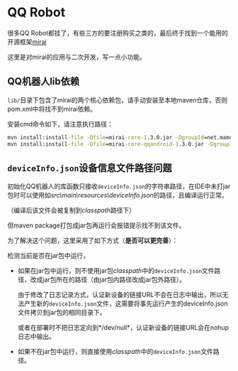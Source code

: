 # QQ Robot

很多QQ Robot都挂了，有些三方的要注册购买之类的，最后终于找到一个能用的开源框架[mirai](https://github.com/mamoe/mirai)

这里是对mirai的应用与二次开发，写一点小功能。

## QQ机器人lib依赖

`lib/`目录下包含了mirai的两个核心依赖包，请手动安装至本地maven仓库，否则pom.xml中将找不到mirai依赖。

安装cmd命令如下，请注意执行路径：

```cmd
mvn install:install-file -Dfile=mirai-core-1.3.0.jar -DgroupId=net.mamoe -DartifactId=mirai-core -Dversion=1.3.0 -Dpackaging=jar
mvn install:install-file -Dfile=mirai-core-qqandroid-1.3.0.jar -DgroupId=net.mamoe -DartifactId=mirai-core-qqandroid -Dversion=1.3.0 -Dpackaging=jar
```

## `deviceInfo.json`设备信息文件路径问题

初始化QQ机器人的库函数只接收`deviceInfo.json`的字符串路径，在IDE中未打jar包时可以使用如*src\main\resources\deviceInfo.json*的路径，且编译运行正常。

（编译后该文件会被复制到*classpath*路径下）

但maven package打包成jar包再运行会报错提示找不到该文件。


为了解决这个问题，这里采用了如下方式（**是否可以更完善**）：

检测当前是否在jar包中运行，

+ 如果在jar包中运行，则不使用jar包*classpath*中的`deviceInfo.json`文件路径，改成jar包所在的路径（由jar包内路径改成jar包外路径）。

    由于修改了日志记录方式，认证新设备的链接URL不会在日志中输出，所以无法产生新的`deviceInfo.json`文件，这需要将事先运行产生的deviceInfo.json文件拷贝到jar包的相同目录下。
    
    或者在部署时不把日志定向到*/dev/null*，认证新设备的链接URL会在nohup日志中输出。

+ 如果不在jar包中运行，则直接使用*classpath*中的`deviceInfo.json`文件路径。
